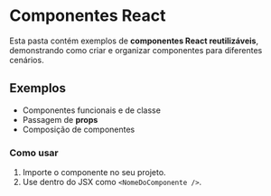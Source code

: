# Componentes React

Esta pasta contém exemplos de **componentes React reutilizáveis**, demonstrando como criar e organizar componentes para diferentes cenários.

## Exemplos

- Componentes funcionais e de classe
- Passagem de **props**
- Composição de componentes

### Como usar

1. Importe o componente no seu projeto.
2. Use dentro do JSX como `<NomeDoComponente />`.
